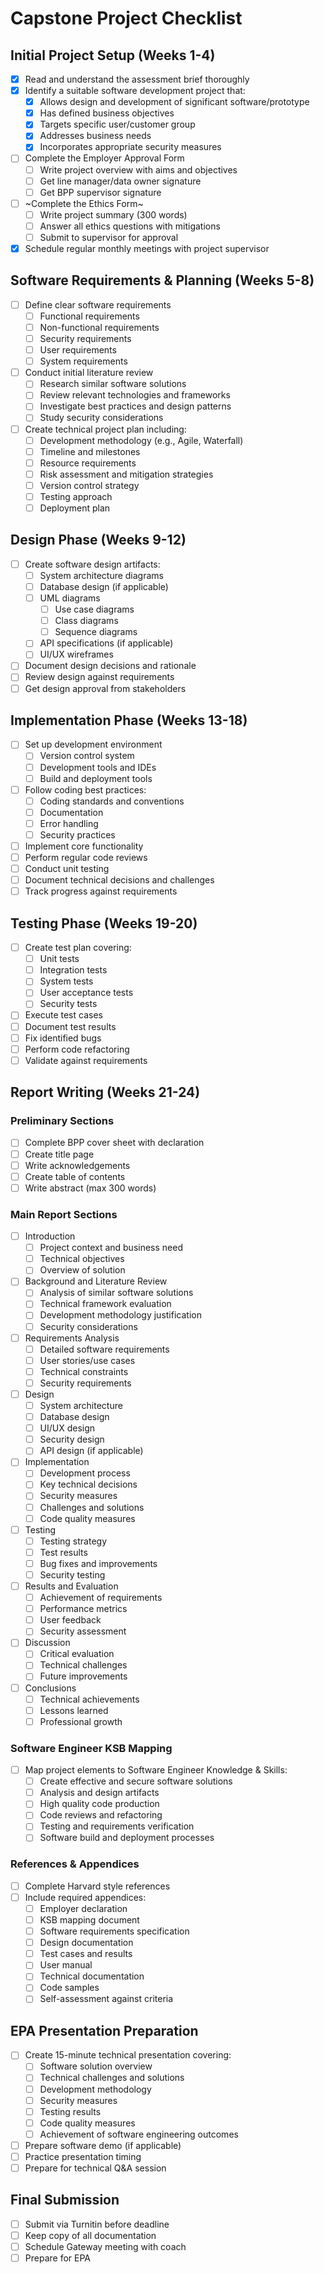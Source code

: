 # Capstone Project Checklist

## Initial Project Setup (Weeks 1-4)
- [X] Read and understand the assessment brief thoroughly
- [X] Identify a suitable software development project that:
  - [X] Allows design and development of significant software/prototype
  - [X] Has defined business objectives
  - [X] Targets specific user/customer group
  - [X] Addresses business needs
  - [X] Incorporates appropriate security measures
- [ ] Complete the Employer Approval Form
  - [ ] Write project overview with aims and objectives
  - [ ] Get line manager/data owner signature
  - [ ] Get BPP supervisor signature
- [ ] ~Complete the Ethics Form~
  - [ ] Write project summary (300 words)
  - [ ] Answer all ethics questions with mitigations
  - [ ] Submit to supervisor for approval
- [X] Schedule regular monthly meetings with project supervisor

## Software Requirements & Planning (Weeks 5-8)
- [ ] Define clear software requirements
  - [ ] Functional requirements
  - [ ] Non-functional requirements
  - [ ] Security requirements
  - [ ] User requirements
  - [ ] System requirements
- [ ] Conduct initial literature review
  - [ ] Research similar software solutions
  - [ ] Review relevant technologies and frameworks
  - [ ] Investigate best practices and design patterns
  - [ ] Study security considerations
- [ ] Create technical project plan including:
  - [ ] Development methodology (e.g., Agile, Waterfall)
  - [ ] Timeline and milestones
  - [ ] Resource requirements
  - [ ] Risk assessment and mitigation strategies
  - [ ] Version control strategy
  - [ ] Testing approach
  - [ ] Deployment plan

## Design Phase (Weeks 9-12)
- [ ] Create software design artifacts:
  - [ ] System architecture diagrams
  - [ ] Database design (if applicable)
  - [ ] UML diagrams
    - [ ] Use case diagrams
    - [ ] Class diagrams
    - [ ] Sequence diagrams
  - [ ] API specifications (if applicable)
  - [ ] UI/UX wireframes
- [ ] Document design decisions and rationale
- [ ] Review design against requirements
- [ ] Get design approval from stakeholders

## Implementation Phase (Weeks 13-18)
- [ ] Set up development environment
  - [ ] Version control system
  - [ ] Development tools and IDEs
  - [ ] Build and deployment tools
- [ ] Follow coding best practices:
  - [ ] Coding standards and conventions
  - [ ] Documentation
  - [ ] Error handling
  - [ ] Security practices
- [ ] Implement core functionality
- [ ] Perform regular code reviews
- [ ] Conduct unit testing
- [ ] Document technical decisions and challenges
- [ ] Track progress against requirements

## Testing Phase (Weeks 19-20)
- [ ] Create test plan covering:
  - [ ] Unit tests
  - [ ] Integration tests
  - [ ] System tests
  - [ ] User acceptance tests
  - [ ] Security tests
- [ ] Execute test cases
- [ ] Document test results
- [ ] Fix identified bugs
- [ ] Perform code refactoring
- [ ] Validate against requirements

## Report Writing (Weeks 21-24)

### Preliminary Sections
- [ ] Complete BPP cover sheet with declaration
- [ ] Create title page
- [ ] Write acknowledgements
- [ ] Create table of contents
- [ ] Write abstract (max 300 words)

### Main Report Sections
- [ ] Introduction
  - [ ] Project context and business need
  - [ ] Technical objectives
  - [ ] Overview of solution

- [ ] Background and Literature Review
  - [ ] Analysis of similar software solutions
  - [ ] Technical framework evaluation
  - [ ] Development methodology justification
  - [ ] Security considerations

- [ ] Requirements Analysis
  - [ ] Detailed software requirements
  - [ ] User stories/use cases
  - [ ] Technical constraints
  - [ ] Security requirements

- [ ] Design
  - [ ] System architecture
  - [ ] Database design
  - [ ] UI/UX design
  - [ ] Security design
  - [ ] API design (if applicable)

- [ ] Implementation
  - [ ] Development process
  - [ ] Key technical decisions
  - [ ] Security measures
  - [ ] Challenges and solutions
  - [ ] Code quality measures

- [ ] Testing
  - [ ] Testing strategy
  - [ ] Test results
  - [ ] Bug fixes and improvements
  - [ ] Security testing

- [ ] Results and Evaluation
  - [ ] Achievement of requirements
  - [ ] Performance metrics
  - [ ] User feedback
  - [ ] Security assessment

- [ ] Discussion
  - [ ] Critical evaluation
  - [ ] Technical challenges
  - [ ] Future improvements

- [ ] Conclusions
  - [ ] Technical achievements
  - [ ] Lessons learned
  - [ ] Professional growth

### Software Engineer KSB Mapping
- [ ] Map project elements to Software Engineer Knowledge & Skills:
  - [ ] Create effective and secure software solutions
  - [ ] Analysis and design artifacts
  - [ ] High quality code production
  - [ ] Code reviews and refactoring
  - [ ] Testing and requirements verification
  - [ ] Software build and deployment processes

### References & Appendices
- [ ] Complete Harvard style references
- [ ] Include required appendices:
  - [ ] Employer declaration
  - [ ] KSB mapping document
  - [ ] Software requirements specification
  - [ ] Design documentation
  - [ ] Test cases and results
  - [ ] User manual
  - [ ] Technical documentation
  - [ ] Code samples
  - [ ] Self-assessment against criteria

## EPA Presentation Preparation
- [ ] Create 15-minute technical presentation covering:
  - [ ] Software solution overview
  - [ ] Technical challenges and solutions
  - [ ] Development methodology
  - [ ] Security measures
  - [ ] Testing results
  - [ ] Code quality measures
  - [ ] Achievement of software engineering outcomes
- [ ] Prepare software demo (if applicable)
- [ ] Practice presentation timing
- [ ] Prepare for technical Q&A session

## Final Submission
- [ ] Submit via Turnitin before deadline
- [ ] Keep copy of all documentation
- [ ] Schedule Gateway meeting with coach
- [ ] Prepare for EPA
